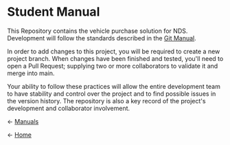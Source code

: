 # Student Manual

This Repository contains the vehicle purchase solution for NDS.
Development will follow the standards described in the [Git Manual](https://github.com/SFMBa01029956/TC3005B.502/blob/manuals/Files/Git%20Manual.md).

In order to add changes to this project, you will be required to create a new project branch. When changes have been finished and tested, you'll need to open a Pull Request; supplying two or more collaborators to validate it and merge into main.

Your ability to follow these practices will allow the entire development team to have stability and control over the project and to find possible issues in the version history. The repository is also a key record of the project's development and collaborator involvement.

← [Manuals](https://github.com/SFMBa01029956/TC3005B.502/tree/manuals)

← [Home](https://github.com/SFMBa01029956/TC3005B.502)
